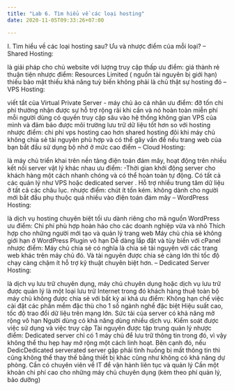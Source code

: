 ```yaml
---
title: "Lab 6. Tìm hiểu về các loại hosting"
date: 2020-11-05T09:33:26+07:00

---
```

I. Tìm hiểu về các loại hosting sau? Ưu và nhược điểm của mỗi loại?
– Shared Hosting:

là giải pháp cho chủ website với lượng truy cập thấp
ưu điểm:
giá thành rẻ
thuận tiện
nhược điểm:
Resources Limited ( nguồn tài nguyên bị giới hạn)
thiếu bảo mật
thiếu khả năng tuỳ biến
không phải là chủ thật sự hosting đó
– VPS Hosting:

viết tắt của Virtual Private Server - máy chủ ảo cá nhân
ưu điểm:
đỡ tốn chi phí
thường nhận được sự hỗ trợ rộng rãi khi cần và nó hoàn toàn miễn phí
mỗi người dùng có quyền truy cập sâu vào hệ thống không gian VPS của mình và đảm bảo được môi trường lưu trữ dữ liệu tốt hơn so với hosting
nhược điểm:
chi phí vps hosting cao hơn shared hosting
đôi khi máy chủ không chia sẻ tài nguyên phù hợp
và có thể gây vấn đề nếu trang web của bạn bắt đầu sử dụng bộ nhớ ở mức cao điểm
– Cloud Hosting:

là máy chủ triển khai trên nền tảng điện toán đám mây, hoạt động trên nhiều kết nối server vật lý khác nhau
ưu điểm: -Thời gian khởi động server cho khách hàng một cách nhanh chóng và có thể hoàn toàn tự động.
Có tất cả các quản lý như VPS hoặc dedicated server .
Hỗ trợ nhiều trung tâm dữ liệu ở tất cả các châu lục.
nhược điểm:
chút ít tốn kém.
không dành cho người mới bắt đầu
phụ thuộc quá nhiều vào điện toán đám mây
– WordPress Hosting:

là dịch vụ hosting chuyên biệt tối ưu dành riêng cho mã nguồn WordPress
ưu điểm:
Chi phí phù hợp hoàn hảo cho các doanh nghiệp vừa và nhỏ
Thích hợp cho những người mới tạo và quản lý trang web
Máy chủ chia sẻ không giới hạn ở WordPress
Plugin vô hạn
Dễ dàng lắp đặt và tùy biến với cPanel
nhược điểm:
Máy chủ chia sẻ có nghĩa là chia sẻ tài nguyên với các trang web khác trên máy chủ đó. Và tài nguyên được chia sẻ càng lớn thì tốc độ chạy càng chậm
ít hỗ trợ kỹ thuật chuyên biệt hơn.
– Dedicated Server Hosting:

là dịch vụ lưu trữ chuyên dụng, máy chủ chuyên dụng hoặc dịch vụ lưu trữ được quản lý là một loại lưu trữ Internet trong đó khách hàng thuê toàn bộ máy chủ không được chia sẻ với bất kỳ ai khá
ưu điểm:
Không hạn chế việc cài đặt các phần mềm đặc thù cho 1 số ngành nghề đặc biệt
Hiệu suất cao, tốc độ trao đổi dữ liệu trên mạng lớn. Sức tải của server có khả năng mở rộng vô hạn
Người dùng có khả năng dùng nhiều dịch vụ.
Kiểm soát được việc sử dụng và việc truy cập
Tài nguyên được tập trung quản lý
nhược điểm:
Dedicated server chỉ có 1 máy chủ để lưu trữ thông tin trong đó, vì vậy không thể thu hẹp hay mở rộng một cách linh hoạt. Bên cạnh đó, nếu DedicDedicated serverated server gặp phải tình huống bị mất thông tin thì cũng không thể thay thế bằng thiết bị khác cũng như không có khả năng dự phòng.
Cần có chuyên viên về IT để vận hành liên tục và quản lý
Cần một khoản chi phí cao cho những máy chủ chuyên dụng (kèm theo phí quản lý, bảo dưỡng)
